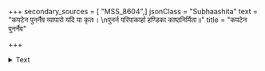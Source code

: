 +++
secondary_sources = [ "MSS_8604",]
jsonClass = "Subhaashita"
text = "कपटेन पुनर्नैव व्यापारो यदि या कृतः।  \nपुनर्न परिपाकार्हा हण्डिका काष्ठनिर्मिता॥"
title = "कपटेन पुनर्नैव"

+++

<details><summary>Text</summary>

कपटेन पुनर्नैव व्यापारो यदि या कृतः।  
पुनर्न परिपाकार्हा हण्डिका काष्ठनिर्मिता॥
</details>
